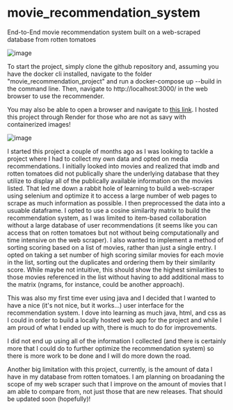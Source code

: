 # movie_recommendation_system
End-to-End movie recommendation system built on a web-scraped database from rotten tomatoes

![image](https://github.com/user-attachments/assets/1d73346a-0e49-4606-8cf7-f2872de8ca0e)

To start the project, simply clone the github repository and, assuming you have the docker cli installed, navigate to the folder "movie_recommendation_project" and run a docker-compose up --build in the command line. Then, navigate to http://localhost:3000/ in the web browser to use the recommender.

You may also be able to open a browser and navigate to [this link](https://movie-recommendation-project-hprp.onrender.com/). I hosted this project through Render for those who are not as savy with containerized images!

![image](https://github.com/user-attachments/assets/03c09d85-07c0-4720-a9ff-56d0ebc4b174)

I started this project a couple of months ago as I was looking to tackle a project where I had to collect my own data and opted on media recommendations. I initially looked into movies and realized that imdb and rotten tomatoes did not publically share the underlying database that they utilize to display all of the publically available information on the movies listed. That led me down a rabbit hole of learning to build a web-scraper using selenium and optimize it to access a large number of web pages to scrape as much information as possible. I then preprocessed the data into a usuable dataframe. I opted to use a cosine similarity matrix to build the recommendation system, as I was limited to item-based collaboration without a large database of user recommendations (it seems like you can access that on rotten tomatoes but not without being computationally and time intensive on the web scraper). I also wanted to implement a method of sorting scoring based on a list of movies, rather than just a single entry. I opted on taking a set number of high scoring similar movies for each movie in the list, sorting out the duplicates and ordering them by their similarity score. While maybe not intuitive, this should show the highest similarities to those movies referenced in the list without having to add additional mass to the matrix (ngrams, for instance, could be another approach).  

This was also my first time ever using java and I decided that I wanted to have a nice (it's not nice, but it works...) user interface for the recommendation system. I dove into learning as much java, html, and css as I could in order to build a locally hosted web app for the project and while I am proud of what I ended up with, there is much to do for improvements.

I did not end up using all of the information I collected (and there is certainly more that I could do to further optimize the recommendation system) so there is more work to be done and I will do more down the road.

Another big limitation with this project, currently, is the amount of data I have in my database from rotten tomatoes. I am planning on broadaning the scope of my web scraper such that I improve on the amount of movies that I am able to compare from, not just those that are new releases. That should be updated soon (hopefully)!

